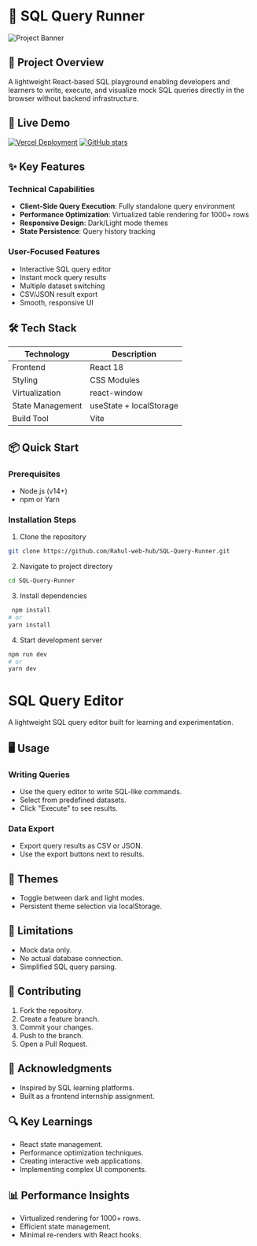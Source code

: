 # 💽 SQL Query Runner

![Project Banner](https://drive.google.com/uc?export=view&id=1Arb1_jd7KASAkx8Zg0joAc2Rv4YNorwV)

## 🌟 Project Overview

A lightweight React-based SQL playground enabling developers and learners to write, execute, and visualize mock SQL queries directly in the browser without backend infrastructure.

## 🚀 Live Demo

[![Vercel Deployment](https://img.shields.io/badge/View_on-Vercel-black?style=flat&logo=vercel)](https://sql-query-runner-ten.vercel.app/)
[![GitHub stars](https://img.shields.io/github/stars/Rahul-web-hub/SQL-Query-Runner?style=social)](https://github.com/Rahul-web-hub/SQL-Query-Runner)

## ✨ Key Features

### Technical Capabilities
- **Client-Side Query Execution**: Fully standalone query environment
- **Performance Optimization**: Virtualized table rendering for 1000+ rows
- **Responsive Design**: Dark/Light mode themes
- **State Persistence**: Query history tracking

### User-Focused Features
- Interactive SQL query editor
- Instant mock query results
- Multiple dataset switching
- CSV/JSON result export
- Smooth, responsive UI

## 🛠 Tech Stack

| Technology | Description |
|-----------|-------------|
| Frontend | React 18 |
| Styling | CSS Modules |
| Virtualization | react-window |
| State Management | useState + localStorage |
| Build Tool | Vite |

## 📦 Quick Start

### Prerequisites
- Node.js (v14+)
- npm or Yarn

### Installation Steps
1. Clone the repository
```bash
git clone https://github.com/Rahul-web-hub/SQL-Query-Runner.git
```
2. Navigate to project directory
```bash
cd SQL-Query-Runner
```
3. Install dependencies
```bash
 npm install
# or
yarn install
```
4. Start development server
```bash
npm run dev
# or
yarn dev
```
# SQL Query Editor

A lightweight SQL query editor built for learning and experimentation.

## 🖥 Usage

### Writing Queries
- Use the query editor to write SQL-like commands.
- Select from predefined datasets.
- Click "Execute" to see results.

### Data Export
- Export query results as CSV or JSON.
- Use the export buttons next to results.

## 🌈 Themes
- Toggle between dark and light modes.
- Persistent theme selection via localStorage.

## 🚧 Limitations
- Mock data only.
- No actual database connection.
- Simplified SQL query parsing.

## 🤝 Contributing
1. Fork the repository.
2. Create a feature branch.
3. Commit your changes.
4. Push to the branch.
5. Open a Pull Request.



## 🙌 Acknowledgments
- Inspired by SQL learning platforms.
- Built as a frontend internship assignment.

## 🔍 Key Learnings
- React state management.
- Performance optimization techniques.
- Creating interactive web applications.
- Implementing complex UI components.

## 📊 Performance Insights
- Virtualized rendering for 1000+ rows.
- Efficient state management.
- Minimal re-renders with React hooks.
